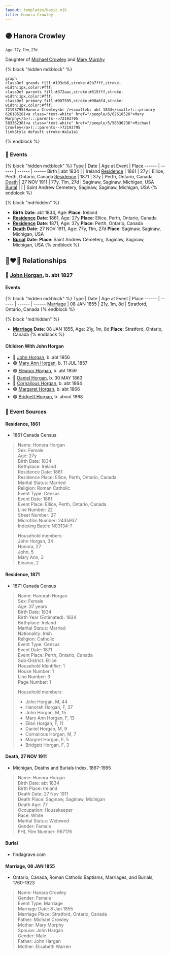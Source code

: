 ```yaml
---
layout: templates/basic.njk
title: Hanora Crowley
---
```

## 🟣 Hanora Crowley
<small>Age: 77y, 11m, 27d</small>

Daughter of [Michael Crowley](/people/5/58336236) and [Mary Murphy](/people/6/62618528)

{% block "hidden md:block" %}
```mermaid
graph
classDef grands fill:#193cb8,stroke:#2b7fff,stroke-width:1px,color:#fff;
classDef parents fill:#372aac,stroke:#615fff,stroke-width:1px,color:#fff;
classDef primary fill:#007595,stroke:#00a6f4,stroke-width:1px,color:#fff;
72193795(Hanora Crowley<br /><small>b: abt 1834</small>):::primary
62618528(<a class="text-white" href="/people/6/62618528">Mary Murphy</a>):::parents-->72193795
58336236(<a class="text-white" href="/people/5/58336236">Michael Crowley</a>):::parents-->72193795
linkStyle default stroke:#a1a1a1
```
{% endblock %}

### 📆 Events

{% block "hidden md:block" %}
Type | Date | Age at Event | Place
------ | ------ | ------ | ------
Birth | abt 1834 |  | Ireland
[Residence](#event-event-0) | 1861 | 27y | Ellice, Perth, Ontario, Canada
[Residence](#event-event-1) | 1871 | 37y | Perth, Ontario, Canada
[Death](#event-event-6) | 27 NOV 1911 | 77y, 11m, 27d | Saginaw, Saginaw, Michigan, USA
[Burial](#event-event-7) |  |  | Saint Andrew Cemetery, Saginaw, Saginaw, Michigan, USA
{% endblock %}

{% block "md:hidden" %}
- **Birth**
**Date**: abt 1834, Age:
**Place**: Ireland
- **[Residence](#event-event-0)**
**Date**: 1861, Age: 27y
**Place**: Ellice, Perth, Ontario, Canada
- **[Residence](#event-event-1)**
**Date**: 1871, Age: 37y
**Place**: Perth, Ontario, Canada
- **[Death](#event-event-6)**
**Date**: 27 NOV 1911, Age: 77y, 11m, 27d
**Place**: Saginaw, Saginaw, Michigan, USA
- **[Burial](#event-event-7)**
**Date**:
**Place**: Saint Andrew Cemetery, Saginaw, Saginaw, Michigan, USA
{% endblock %}

## 👩‍❤️‍👨 Relationships

### 🔵 [John Horgan](/people/5/54161773), b. abt 1827

#### Events

{% block "hidden md:block" %}
Type | Date | Age at Event | Place
------ | ------ | ------ | ------
[Marriage](#event-family-0-event-0) | 08 JAN 1855 | 21y, 1m, 8d | Stratford, Ontario, Canada
{% endblock %}

{% block "md:hidden" %}
- **[Marriage](#event-family-0-event-0)**
**Date**: 08 JAN 1855, Age: 21y, 1m, 8d
**Place**: Stratford, Ontario, Canada
{% endblock %}

#### Children With John Horgan
* 🔵 [John Horgan](/people/1/12278671), b. abt 1856
* 🟣 [Mary Ann Horgan](/people/9/90749846), b. 11 JUL 1857
* 🟣 [Eleanor Horgan](/people/3/34125056), b. abt 1859
* 🔵 [Daniel Horgan](/people/1/15488992), b. 30 MAY 1863
* 🔵 [Cornalious Horgan](/people/8/8594961), b. abt 1864
* 🟣 [Margaret Horgan](/people/7/77180611), b. abt 1866
* 🟣 [Bridgett Horgan](/people/3/30208492), b. about 1868
### 📰 Event Sources

#### <a id="event-event-0"></a> Residence, 1861
* 1861 Canada Census
>   
  > Name: Honora Horgan  
  > Sex: Female  
  > Age: 27y  
  > Birth Date: 1834  
  > Birthplace: Ireland  
  > Residence Date: 1861  
  > Residence Place: Ellice, Perth, Ontario, Canada  
  > Marital Status: Married  
  > Religion: Roman Catholic  
  > Event Type: Census  
  > Event Date: 1861  
  > Event Place: Ellice, Perth, Ontario, Canada  
  > Line Number: 22  
  > Sheet Number: 27  
  > Microfilm Number: 2435937  
  > Indexing Batch: N03134-7  
  >   
  > Household members:  
  > John Horgan, 34  
  > Honora, 27  
  > John, 5  
  > Mary Ann, 3  
  > Eleanor, 2  
  >

#### <a id="event-event-1"></a> Residence, 1871
* 1871 Canada Census
>   
  > Name: Hanorah Horgan  
  > Sex: Female  
  > Age: 37 years  
  > Birth Date: 1834  
  > Birth Year (Estimated): 1834  
  > Birthplace: Ireland  
  > Marital Status: Married  
  > Nationality: Irish  
  > Religion: Catholic  
  > Event Type: Census  
  > Event Date: 1871  
  > Event Place: Perth, Ontario, Canada  
  > Sub-District: Ellice  
  > Household Identifier: 1  
  > House Number: 1  
  > Line Number: 3  
  > Page Number: 1  
  >   
  > Household members:  
  > - John Horgan, M, 44  
  > - Hanorah Horgan, F, 37  
  > - John Horgan, M, 15  
  > - Mary Ann Horgan, F, 13  
  > - Ellan Horgan, F, 11  
  > - Daniel Horgan, M, 9  
  > - Cornalious Horgan, M, 7  
  > - Margret Horgan, F, 5  
  > - Bridgett Horgan, F, 3  
  >

#### <a id="event-event-6"></a> Death, 27 NOV 1911
* Michigan, Deaths and Burials Index, 1867-1995
>   
  > Name: Honora Horgan  
  > Birth Date: abt 1834  
  > Birth Place: Ireland  
  > Death Date: 27 Nov 1911  
  > Death Place: Saginaw, Saginaw, Michigan  
  > Death Age: 77  
  > Occupation: Housekeeper  
  > Race: White  
  > Marital Status: Widowed  
  > Gender: Female  
  > FHL Film Number: 967176

#### <a id="event-event-7"></a> Burial
* findagrave.com

#### <a id="event-family-0-event-0"></a> Marriage, 08 JAN 1855
* Ontario, Canada, Roman Catholic Baptisms, Marriages, and Burials, 1760-1923
>   
  > Name: Hanara Crowley  
  > Gender: Female  
  > Event Type: Marriage  
  > Marriage Date: 8 Jan 1855  
  > Marriage Place: Stratford, Ontario, Canada  
  > Father: Michael Crowley  
  > Mother: Mary Morphy  
  > Spouse: John Hargan  
  > Gender: Male  
  > Father: John Hargan  
  > Mother: Elisabeth Warren